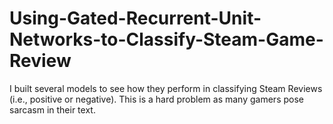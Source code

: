 # Using-Gated-Recurrent-Unit-Networks-to-Classify-Steam-Game-Review
I built several models to see how they perform in classifying Steam Reviews (i.e., positive or negative). This is a hard problem as many gamers pose sarcasm in their text.

